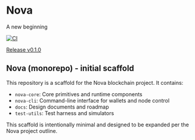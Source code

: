 # Nova
A new beginning

[![CI](https://github.com/Yinhang3377/Nova/actions/workflows/ci.yml/badge.svg)](https://github.com/Yinhang3377/Nova/actions/workflows/ci.yml)

[Release v0.1.0](https://github.com/Yinhang3377/Nova/releases/tag/v0.1.0)

## Nova (monorepo) - initial scaffold

This repository is a scaffold for the Nova blockchain project. It contains:

- `nova-core`: Core primitives and runtime components
- `nova-cli`: Command-line interface for wallets and node control
- `docs`: Design documents and roadmap
- `test-utils`: Test harness and simulators

This scaffold is intentionally minimal and designed to be expanded per the Nova project outline.
